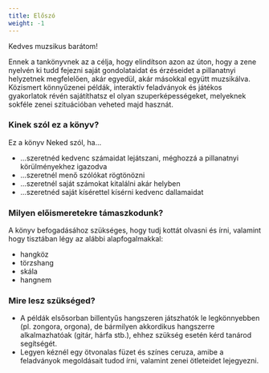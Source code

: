 ```yaml
---
title: Előszó
weight: -1
---
```


Kedves muzsikus barátom!

Ennek a tankönyvnek az a célja, hogy elindítson azon az úton, hogy a zene nyelvén ki tudd fejezni saját gondolataidat és érzéseidet a pillanatnyi helyzetnek megfelelően, akár egyedül, akár másokkal együtt muzsikálva. Közismert könnyűzenei példák, interaktív feladványok és játékos gyakorlatok révén sajátíthatsz el olyan szuperképességeket, melyeknek sokféle zenei szituációban veheted majd hasznát.

### Kinek szól ez a könyv?

Ez a könyv Neked szól, ha...

* ...szeretnéd kedvenc számaidat lejátszani, méghozzá a pillanatnyi körülményekhez igazodva
* ...szeretnél menő szólókat rögtönözni
* ...szeretnél saját számokat kitalálni akár helyben
* ...szeretnéd saját kísérettel kísérni kedvenc dallamaidat

### Milyen előismeretekre támaszkodunk?

A könyv befogadásához szükséges, hogy tudj kottát olvasni és írni, valamint hogy tisztában légy az alábbi alapfogalmakkal:

* hangköz
* törzshang
* skála
* hangnem

### Mire lesz szükséged?

* A példák elsősorban billentyűs hangszeren játszhatók le legkönnyebben (pl. zongora, orgona), de bármilyen akkordikus hangszerre alkalmazhatóak (gitár, hárfa stb.), ehhez szükség esetén kérd tanárod segítségét.
* Legyen kéznél egy ötvonalas füzet és színes ceruza, amibe a feladványok megoldásait tudod írni, valamint zenei ötleteidet lejegyezni.